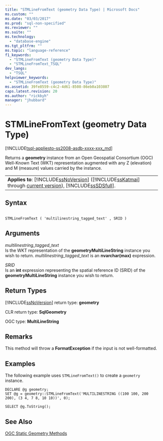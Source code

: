 ```yaml
---
title: "STMLineFromText (geometry Data Type) | Microsoft Docs"
ms.custom: ""
ms.date: "03/03/2017"
ms.prod: "sql-non-specified"
ms.reviewer: ""
ms.suite: ""
ms.technology: 
  - "database-engine"
ms.tgt_pltfrm: ""
ms.topic: "language-reference"
f1_keywords: 
  - "STMLineFromText (geometry Data Type)"
  - "STMLineFromText_TSQL"
dev_langs: 
  - "TSQL"
helpviewer_keywords: 
  - "STMLineFromText (geometry Data Type)"
ms.assetid: 39fe8559-c4c2-4d61-8508-86eb0a103807
caps.latest.revision: 20
ms.author: "rickbyh"
manager: "jhubbard"
---
```

# STMLineFromText (geometry Data Type)
[!INCLUDE[tsql-appliesto-ss2008-asdb-xxxx-xxx_md](../../../relational-databases/import-export/includes/tsql-appliesto-ss2008-asdb-xxxx-xxx-md.md)]

  Returns a **geometry** instance from an Open Geospatial Consortium (OGC) Well-Known Text (WKT) representation augmented with any Z (elevation) and M (measure) values carried by the instance.  
  
||  
|-|  
|**Applies to**: [!INCLUDE[ssNoVersion](../../../a9notintoc/includes/ssnoversion-md.md)] ([!INCLUDE[ssKatmai](../../../a9notintoc/includes/sskatmai-md.md)] through [current version](http://go.microsoft.com/fwlink/p/?LinkId=299658)), [!INCLUDE[ssSDSfull](../../../a9retired/includes/sssdsfull-md.md)].|  
  
## Syntax  
  
```  
  
STMLineFromText ( 'multilinestring_tagged_text' , SRID )  
```  
  
## Arguments  
 *multilinestring_tagged_text*  
 Is the WKT representation of the **geometryMultiLineString** instance you wish to return. *multilinestring_tagged_text* is an **nvarchar(max)** expression.  
  
 *SRID*  
 Is an **int** expression representing the spatial reference ID (SRID) of the **geometryMultiLineString** instance you wish to return.  
  
## Return Types  
 [!INCLUDE[ssNoVersion](../../../a9notintoc/includes/ssnoversion-md.md)] return type: **geometry**  
  
 CLR return type: **SqlGeometry**  
  
 OGC type: **MultiLineString**  
  
## Remarks  
 This method will throw a **FormatException** if the input is not well-formatted.  
  
## Examples  
 The following example uses `STMLineFromText()` to create a `geometry` instance.  
  
```  
DECLARE @g geometry;  
SET @g = geometry::STMLineFromText('MULTILINESTRING ((100 100, 200 200), (3 4, 7 8, 10 10))', 0);  
```  
  
 `SELECT @g.ToString();`  
  
## See Also  
 [OGC Static Geometry Methods](../../../t-sql/data-types/ogc-static-geometry-methods.md)  
  
  